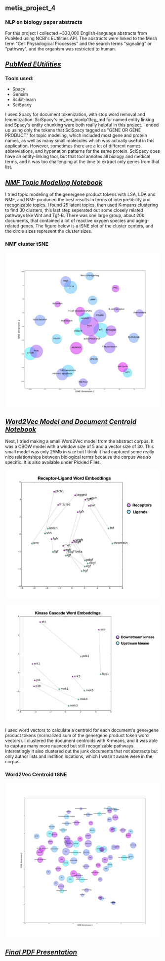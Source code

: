 ## metis_project_4
### NLP on biology paper abstracts

For this project I collected ~330,000 English-language abstracts from PubMed using NCBI's EUtilities API. The abstracts were linked to the Mesh term "Cell Physiological Processes" and the search terms "signaling" or "pathway", and the organism was restricted to human. 

## [*PubMed EUtilities*](https://github.com/Beth526/metis_project_4/blob/main/Eutilities_queries.py)

### Tools used:
- Spacy
- Gensim
- Scikit-learn
- SciSpacy

I used Spacy for document tokenization, with stop word removal and lemmitization. SciSpacy's en_ner_bionlp13cg_md for named entity linking and Spacy's entity chunking were both really helpful in this project. I ended up using only the tokens that SciSpacy tagged as "GENE OR GENE PRODUCT" for topic modeling, which included most gene and protein names, as well as many small molecules which was actually useful in this application. However, sometimes there are a lot of different names, abbreviations, and hypenation patterns for the same protein. SciSpacy does have an entity-linking tool, but that tool annotes all biology and medical terms, and it was too challenging at the time to extract only genes from that list. 

## [*NMF Topic Modeling Notebook*](https://github.com/Beth526/metis_project_4/blob/main/Proj_4.ipynb)

I tried topic modeling of the gene/gene product tokens with LSA, LDA and NMF, and NMF produced the best results in terms of interpretibility and recognizable topics. I found 25 latent topics, then used K-means clustering to find 30 clusters, this last step seperated out some closely related pathways like Wnt and Tgf-B. There was one large group, about 20k documents, that contained a lot of reactive oxygen species and aging-related genes. The figure below is a tSNE plot of the cluster centers, and the circle sizes represent the cluster sizes.
### NMF cluster tSNE
![NMF tSNE](https://github.com/Beth526/metis_project_4/blob/main/nmf_clusters.jpg)

## [*Word2Vec Model and Document Centroid Notebook*](https://github.com/Beth526/metis_project_4/blob/main/Project4_Word2Vec.ipynb)

Next, I tried making a small Word2Vec model from the abstract corpus. It was a CBOW model with a window size of 5 and a vector size of 30. This small model was only 25Mb in size but I think it had captured some really nice relationships between biological terms because the corpus was so specific. It is also available under Pickled Files.

![Receptor Ligand Pair Embeddings](https://github.com/Beth526/metis_project_4/blob/main/receptor_ligand_embeddings.jpg)

![Kinase Cascade Pair Embeddings](https://github.com/Beth526/metis_project_4/blob/main/kinase_embeddings.jpg)

I used word vectors to calculate a centroid for each document's gene/gene product tokens (normalized sum of the gene/gene product token word vectors). I clustered the document centroids with K-means, and it was able to capture many more nuanced but still recognizable pathways. Interestingly it also clustered out the junk documents that not abstracts but only author lists and instition locations, which I wasn't aware were in the corpus.
### Word2Vec Centroid tSNE
![Word2Vec Centroid tSNE](https://github.com/Beth526/metis_project_4/blob/main/w2v_cluster.jpg)

## [*Final PDF Presentation*](https://github.com/Beth526/metis_project_4/blob/main/Metis%20Project%204.pdf)
